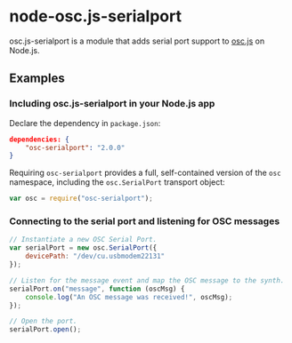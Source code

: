 node-osc.js-serialport
======================

osc.js-serialport is a module that adds serial port support to [osc.js](https://github.com/colinbdclark/osc.js) on Node.js.

Examples
--------

### Including osc.js-serialport in your Node.js app

Declare the dependency in <code>package.json</code>:
```json
dependencies: {
    "osc-serialport": "2.0.0"
}
```

Requiring <code>osc-serialport</code> provides a full, self-contained version of the <code>osc</code> namespace, including the <code>osc.SerialPort</code> transport object:

```javascript
var osc = require("osc-serialport");
```

### Connecting to the serial port and listening for OSC messages

```javascript
// Instantiate a new OSC Serial Port.
var serialPort = new osc.SerialPort({
    devicePath: "/dev/cu.usbmodem22131"
});

// Listen for the message event and map the OSC message to the synth.
serialPort.on("message", function (oscMsg) {
    console.log("An OSC message was received!", oscMsg);
});

// Open the port.
serialPort.open();
```
